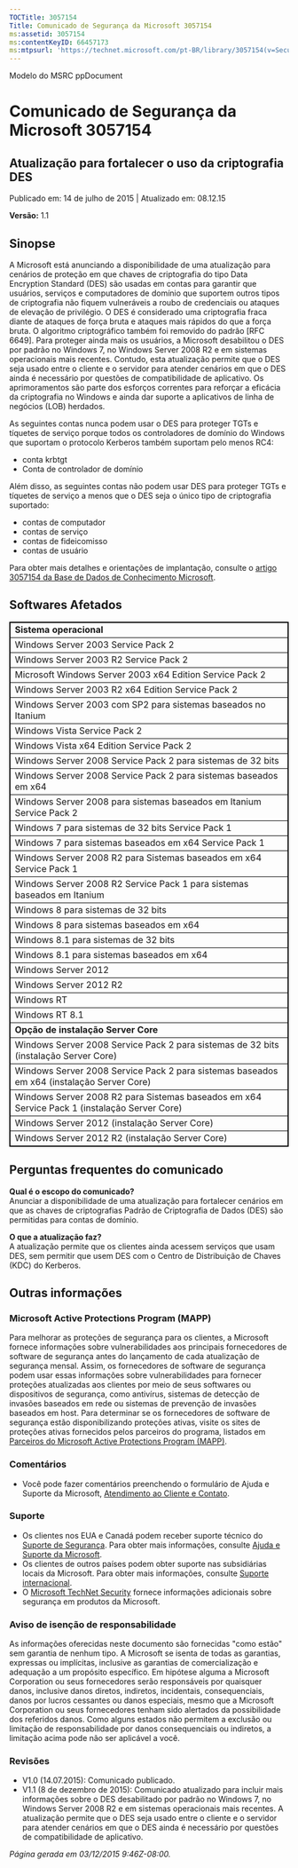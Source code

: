 ```yaml
---
TOCTitle: 3057154
Title: Comunicado de Segurança da Microsoft 3057154
ms:assetid: 3057154
ms:contentKeyID: 66457173
ms:mtpsurl: 'https://technet.microsoft.com/pt-BR/library/3057154(v=Security.10)'
---
```


Modelo do MSRC ppDocument

Comunicado de Segurança da Microsoft 3057154
============================================

Atualização para fortalecer o uso da criptografia DES
-----------------------------------------------------

Publicado em: 14 de julho de 2015 | Atualizado em: 08.12.15

**Versão:** 1.1

Sinopse
-------

<span id="sectionToggle0"></span>
A Microsoft está anunciando a disponibilidade de uma atualização para cenários de proteção em que chaves de criptografia do tipo Data Encryption Standard (DES) são usadas em contas para garantir que usuários, serviços e computadores de domínio que suportem outros tipos de criptografia não fiquem vulneráveis a roubo de credenciais ou ataques de elevação de privilégio. O DES é considerado uma criptografia fraca diante de ataques de força bruta e ataques mais rápidos do que a força bruta. O algoritmo criptográfico também foi removido do padrão \[RFC 6649\]. Para proteger ainda mais os usuários, a Microsoft desabilitou o DES por padrão no Windows 7, no Windows Server 2008 R2 e em sistemas operacionais mais recentes. Contudo, esta atualização permite que o DES seja usado entre o cliente e o servidor para atender cenários em que o DES ainda é necessário por questões de compatibilidade de aplicativo. Os aprimoramentos são parte dos esforços correntes para reforçar a eficácia da criptografia no Windows e ainda dar suporte a aplicativos de linha de negócios (LOB) herdados.

As seguintes contas nunca podem usar o DES para proteger TGTs e tíquetes de serviço porque todos os controladores de domínio do Windows que suportam o protocolo Kerberos também suportam pelo menos RC4:

-   conta krbtgt
-   Conta de controlador de domínio

Além disso, as seguintes contas não podem usar DES para proteger TGTs e tíquetes de serviço a menos que o DES seja o único tipo de criptografia suportado:

-   contas de computador
-   contas de serviço
-   contas de fideicomisso
-   contas de usuário

Para obter mais detalhes e orientações de implantação, consulte o [artigo 3057154 da Base de Dados de Conhecimento Microsoft](http://support.microsoft.com/pt-br/kb/3057154).

Softwares Afetados
------------------

<span id="sectionToggle1"></span>
 
<table style="border:1px solid black;">
<colgroup>
<col width="100%" />
</colgroup>
<tbody>
<tr class="odd">
<td style="border:1px solid black;"><strong>Sistema operacional</strong></td>
</tr>
<tr class="even">
<td style="border:1px solid black;">Windows Server 2003 Service Pack 2    </td>
</tr>
<tr class="odd">
<td style="border:1px solid black;">Windows Server 2003 R2 Service Pack 2</td>
</tr>
<tr class="even">
<td style="border:1px solid black;">Microsoft Windows Server 2003 x64 Edition Service Pack 2</td>
</tr>
<tr class="odd">
<td style="border:1px solid black;">Windows Server 2003 R2 x64 Edition Service Pack 2</td>
</tr>
<tr class="even">
<td style="border:1px solid black;">Windows Server 2003 com SP2 para sistemas baseados no Itanium</td>
</tr>
<tr class="odd">
<td style="border:1px solid black;">Windows Vista Service Pack 2</td>
</tr>
<tr class="even">
<td style="border:1px solid black;">Windows Vista x64 Edition Service Pack 2</td>
</tr>
<tr class="odd">
<td style="border:1px solid black;">Windows Server 2008 Service Pack 2 para sistemas de 32 bits</td>
</tr>
<tr class="even">
<td style="border:1px solid black;">Windows Server 2008 Service Pack 2 para sistemas baseados em x64</td>
</tr>
<tr class="odd">
<td style="border:1px solid black;">Windows Server 2008 para sistemas baseados em Itanium Service Pack 2</td>
</tr>
<tr class="even">
<td style="border:1px solid black;">Windows 7 para sistemas de 32 bits Service Pack 1</td>
</tr>
<tr class="odd">
<td style="border:1px solid black;">Windows 7 para sistemas baseados em x64 Service Pack 1</td>
</tr>
<tr class="even">
<td style="border:1px solid black;">Windows Server 2008 R2 para Sistemas baseados em x64 Service Pack 1</td>
</tr>
<tr class="odd">
<td style="border:1px solid black;">Windows Server 2008 R2 Service Pack 1 para sistemas baseados em Itanium</td>
</tr>
<tr class="even">
<td style="border:1px solid black;">Windows 8 para sistemas de 32 bits</td>
</tr>
<tr class="odd">
<td style="border:1px solid black;">Windows 8 para sistemas baseados em x64</td>
</tr>
<tr class="even">
<td style="border:1px solid black;">Windows 8.1 para sistemas de 32 bits</td>
</tr>
<tr class="odd">
<td style="border:1px solid black;">Windows 8.1 para sistemas baseados em x64</td>
</tr>
<tr class="even">
<td style="border:1px solid black;">Windows Server 2012</td>
</tr>
<tr class="odd">
<td style="border:1px solid black;">Windows Server 2012 R2</td>
</tr>
<tr class="even">
<td style="border:1px solid black;">Windows RT</td>
</tr>
<tr class="odd">
<td style="border:1px solid black;">Windows RT 8.1</td>
</tr>
<tr class="even">
<td style="border:1px solid black;"><strong>Opção de instalação Server Core</strong></td>
</tr>
<tr class="odd">
<td style="border:1px solid black;">Windows Server 2008 Service Pack 2 para sistemas de 32 bits (instalação Server Core)</td>
</tr>
<tr class="even">
<td style="border:1px solid black;">Windows Server 2008 Service Pack 2 para sistemas baseados em x64 (instalação Server Core)</td>
</tr>
<tr class="odd">
<td style="border:1px solid black;">Windows Server 2008 R2 para Sistemas baseados em x64 Service Pack 1 (instalação Server Core)</td>
</tr>
<tr class="even">
<td style="border:1px solid black;">Windows Server 2012 (instalação Server Core)</td>
</tr>
<tr class="odd">
<td style="border:1px solid black;">Windows Server 2012 R2 (instalação Server Core)</td>
</tr>
</tbody>
</table>
  
Perguntas frequentes do comunicado  
----------------------------------
  
<span id="sectionToggle2"></span>
**Qual é o escopo do comunicado?**  
Anunciar a disponibilidade de uma atualização para fortalecer cenários em que as chaves de criptografias Padrão de Criptografia de Dados (DES) são permitidas para contas de domínio.
  
**O que a atualização faz?**  
A atualização permite que os clientes ainda acessem serviços que usam DES, sem permitir que usem DES com o Centro de Distribuição de Chaves (KDC) do Kerberos.
  
Outras informações  
------------------
  
<span id="sectionToggle3"></span>
### Microsoft Active Protections Program (MAPP)
  
Para melhorar as proteções de segurança para os clientes, a Microsoft fornece informações sobre vulnerabilidades aos principais fornecedores de software de segurança antes do lançamento de cada atualização de segurança mensal. Assim, os fornecedores de software de segurança podem usar essas informações sobre vulnerabilidades para fornecer proteções atualizadas aos clientes por meio de seus softwares ou dispositivos de segurança, como antivírus, sistemas de detecção de invasões baseados em rede ou sistemas de prevenção de invasões baseados em host. Para determinar se os fornecedores de software de segurança estão disponibilizando proteções ativas, visite os sites de proteções ativas fornecidos pelos parceiros do programa, listados em [Parceiros do Microsoft Active Protections Program (MAPP)](http://technet.microsoft.com/pt-br/security/dn467918).
  
### Comentários
  
-   Você pode fazer comentários preenchendo o formulário de Ajuda e Suporte da Microsoft, [Atendimento ao Cliente e Contato](http://support.microsoft.com/kb/?scid=sw;en;1257&amp;showpage=1&amp;ws=technet&amp;sd=tech).
  
### Suporte
  
-   Os clientes nos EUA e Canadá podem receber suporte técnico do [Suporte de Segurança](https://consumersecuritysupport.microsoft.com/default.aspx?mkt=pt-br). Para obter mais informações, consulte [Ajuda e Suporte da Microsoft](https://support.microsoft.com/pt-br).  
-   Os clientes de outros países podem obter suporte nas subsidiárias locais da Microsoft. Para obter mais informações, consulte [Suporte internacional](http://support.microsoft.com/common/international.aspx?ln=pt-br).  
-   O [Microsoft TechNet Security](http://technet.microsoft.com/pt-br/security/default.aspx) fornece informações adicionais sobre segurança em produtos da Microsoft.
  
### Aviso de isenção de responsabilidade
  
As informações oferecidas neste documento são fornecidas "como estão" sem garantia de nenhum tipo. A Microsoft se isenta de todas as garantias, expressas ou implícitas, inclusive as garantias de comercialização e adequação a um propósito específico. Em hipótese alguma a Microsoft Corporation ou seus fornecedores serão responsáveis por quaisquer danos, inclusive danos diretos, indiretos, incidentais, consequenciais, danos por lucros cessantes ou danos especiais, mesmo que a Microsoft Corporation ou seus fornecedores tenham sido alertados da possibilidade dos referidos danos. Como alguns estados não permitem a exclusão ou limitação de responsabilidade por danos consequenciais ou indiretos, a limitação acima pode não ser aplicável a você.
  
### Revisões
  
-   V1.0 (14.07.2015): Comunicado publicado.  
-   V1.1 (8 de dezembro de 2015): Comunicado atualizado para incluir mais informações sobre o DES desabilitado por padrão no Windows 7, no Windows Server 2008 R2 e em sistemas operacionais mais recentes. A atualização permite que o DES seja usado entre o cliente e o servidor para atender cenários em que o DES ainda é necessário por questões de compatibilidade de aplicativo.
  
*Página gerada em 03/12/2015 9:46Z-08:00.*
